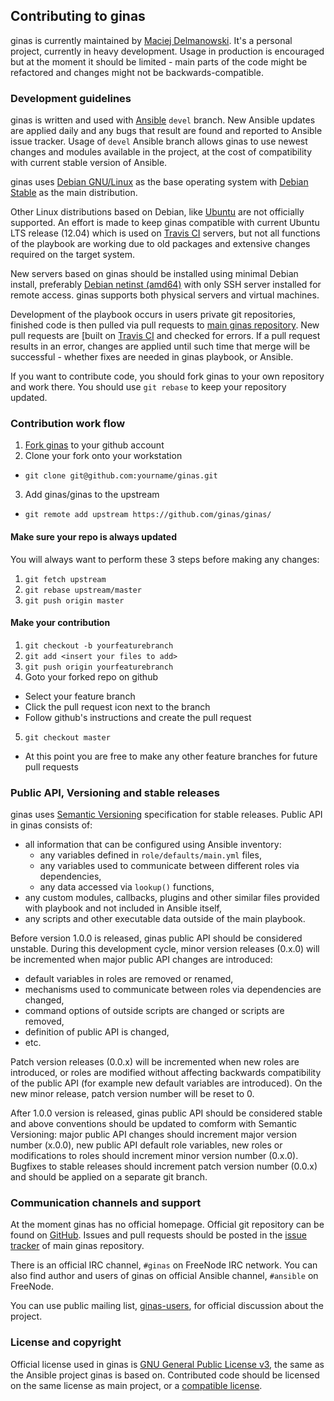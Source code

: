 ## Contributing to ginas

ginas is currently maintained by [Maciej Delmanowski](https://github.com/drybjed).
It's a personal project, currently in heavy development. Usage in production is
encouraged but at the moment it should be limited - main parts of the code might
be refactored and changes might not be backwards-compatible.

### Development guidelines

ginas is written and used with [Ansible](https://github.com/ansible/ansible/)
`devel` branch. New Ansible updates are applied daily and any bugs that result
are found and reported to Ansible issue tracker. Usage of `devel` Ansible
branch allows ginas to use newest changes and modules available in the project,
at the cost of compatibility with current stable version of Ansible.

ginas uses [Debian GNU/Linux](https://debian.org/) as the base operating system
with [Debian Stable](https://www.debian.org/releases/stable/) as the main
distribution.

Other Linux distributions based on Debian, like [Ubuntu](http://ubuntu.com/)
are not officially supported. An effort is made to keep ginas compatible with
current Ubuntu LTS release (12.04) which is used on [Travis CI](https://travis-ci.org/)
servers, but not all functions of the playbook are working due to old packages
and extensive changes required on the target system.

New servers based on ginas should be installed using minimal Debian install,
preferably [Debian netinst (amd64)](https://www.debian.org/CD/netinst/) with only SSH
server installed for remote access. ginas supports both physical servers and
virtual machines.

Development of the playbook occurs in users private git repositories, finished
code is then pulled via pull requests to [main ginas repository](https://github.com/ginas/ginas/).
New pull requests are [built on [Travis CI](https://travis-ci.org/ginas/ginas/)
and checked for errors. If a pull request results in an error, changes are applied
until such time that merge will be successful - whether fixes are needed in
ginas playbook, or Ansible.

If you want to contribute code, you should fork ginas to your own repository
and work there. You should use `git rebase` to keep your repository updated.

### Contribution work flow

1. [Fork ginas](https://github.com/ginas/ginas/fork) to your github account
2. Clone your fork onto your workstation
  - `git clone git@github.com:yourname/ginas.git`
3. Add ginas/ginas to the upstream
  - `git remote add upstream https://github.com/ginas/ginas/`

#### Make sure your repo is always updated

You will always want to perform these 3 steps before making any changes:

1. `git fetch upstream`
2. `git rebase upstream/master`
3. `git push origin master`

#### Make your contribution

1. `git checkout -b yourfeaturebranch`
2. `git add <insert your files to add>`
3. `git push origin yourfeaturebranch`
4. Goto your forked repo on github
  - Select your feature branch
  - Click the pull request icon next to the branch
  - Follow github's instructions and create the pull request
5. `git checkout master`
  - At this point you are free to make any other feature branches for future pull requests

### Public API, Versioning and stable releases

ginas uses [Semantic Versioning](http://semver.org/) specification for stable
releases. Public API in ginas consists of:
- all information that can be configured using Ansible inventory:
  * any variables defined in `role/defaults/main.yml` files,
  * any variables used to communicate between different roles via dependencies,
  * any data accessed via `lookup()` functions,
- any custom modules, callbacks, plugins and other similar files provided with
  playbook and not included in Ansible itself,
- any scripts and other executable data outside of the main playbook.

Before version 1.0.0 is released, ginas public API should be considered
unstable. During this development cycle, minor version releases (0.x.0) will be
incremented when major public API changes are introduced:
- default variables in roles are removed or renamed,
- mechanisms used to communicate between roles via dependencies are changed,
- command options of outside scripts are changed or scripts are removed,
- definition of public API is changed,
- etc.

Patch version releases (0.0.x) will be incremented when new roles are
introduced, or roles are modified without affecting backwards compatibility of
the public API (for example new default variables are introduced). On the new
minor release, patch version number will be reset to 0.

After 1.0.0 version is released, ginas public API should be considered stable
and above conventions should be updated to comform with Semantic Versioning:
major public API changes should increment major version number (x.0.0), new
public API default role variables, new roles or modifications to roles
should increment minor version number (0.x.0). Bugfixes to stable releases
should increment patch version number (0.0.x) and should be applied on
a separate git branch.

### Communication channels and support

At the moment ginas has no official homepage. Official git repository can be
found on [GitHub](https://github.com/ginas/ginas/).  Issues and pull requests
should be posted in the [issue tracker](https://github.com/ginas/ginas/issues?state=open)
of main ginas repository.

There is an official IRC channel, `#ginas` on FreeNode IRC network. You can
also find author and users of ginas on official Ansible channel, `#ansible` on
FreeNode.

You can use public mailing list,
[ginas-users](https://groups.google.com/forum/#!forum/ginas-users), for
official discussion about the project.

### License and copyright

Official license used in ginas is [GNU General Public License v3](https://www.gnu.org/copyleft/gpl.html),
the same as the Ansible project ginas is based on. Contributed code should be
licensed on the same license as main project, or a
[compatible license](https://stackoverflow.com/questions/1978511/is-there-a-chart-of-which-oss-license-is-compatible-with-which).

